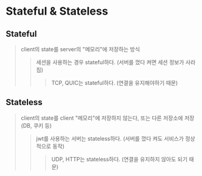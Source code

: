 # Stateful & Stateless

## Stateful

> client의 state를 server의 "메모리"에 저장하는 방식
>
> > 세션을 사용하는 경우 stateful하다. (서버를 껐다 켜면 세션 정보가 사라짐)
> >
> > > TCP, QUIC는 stateful하다. (연결을 유지해야하기 때문)

## Stateless

> client의 state를 client "메모리"에 저장하지 않는다, 또는 다른 저장소에 저장 (DB, 쿠키 등)
>
> > jwt를 사용하는 서버는 stateless하다. (서버를 껐다 켜도 서비스가 정상적으로 동작)
> >
> > > UDP, HTTP는 stateless하다. (연결을 유지하지 않아도 되기 때문)
